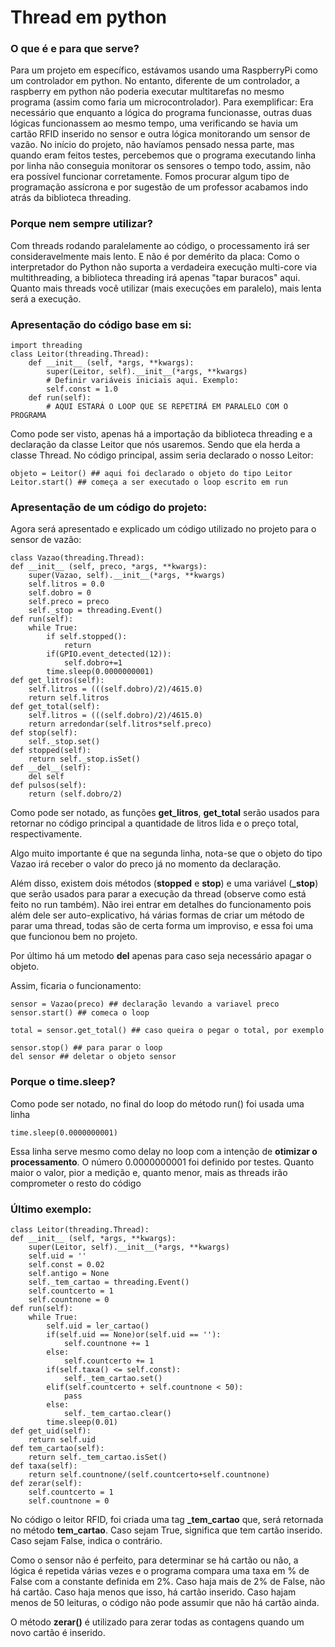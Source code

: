 # Thread em python

### O que é e para que serve?

Para um projeto em específico, estávamos usando uma RaspberryPi como um controlador em python. No entanto, diferente de um controlador, a raspberry em python não poderia executar multitarefas no mesmo programa (assim como faria um microcontrolador). Para exemplificar: Era necessário que enquanto a lógica do programa funcionasse, outras duas lógicas funcionassem ao mesmo tempo, uma verificando se havia um cartão RFID inserido no sensor e outra lógica monitorando um sensor de vazão. No início do projeto, não havíamos pensado nessa parte, mas quando eram feitos testes, percebemos que o programa executando linha por linha não conseguia monitorar os sensores o tempo todo, assim, não era possível funcionar corretamente. Fomos procurar algum tipo de programação assícrona e por sugestão de um professor acabamos indo atrás da biblioteca threading.

 ### Porque nem sempre utilizar?

 Com threads rodando paralelamente ao código, o processamento irá ser consideravelmente mais lento. E não é por demérito da placa: Como o interpretador do Python não suporta a verdadeira execução multi-core via multithreading, a biblioteca threading irá apenas "tapar buracos" aqui. Quanto mais threads você utilizar (mais execuções em paralelo), mais lenta será a execução.

 ### Apresentação do código base em si:

    import threading
    class Leitor(threading.Thread):
        def __init__ (self, *args, **kwargs):
            super(Leitor, self).__init__(*args, **kwargs)
            # Definir variáveis iniciais aqui. Exemplo:
            self.const = 1.0
        def run(self):
            # AQUI ESTARÁ O LOOP QUE SE REPETIRÁ EM PARALELO COM O PROGRAMA

Como pode ser visto, apenas há a importação da biblioteca threading e a declaração da classe Leitor que nós usaremos. Sendo que ela herda a classe Thread. No código principal, assim seria declarado o nosso Leitor:

    objeto = Leitor() ## aqui foi declarado o objeto do tipo Leitor
    Leitor.start() ## começa a ser executado o loop escrito em run
    

 ### Apresentação de um código do projeto:
 
 Agora será apresentado e explicado um código utilizado no projeto para o sensor de vazão:
 
    class Vazao(threading.Thread):
	def __init__ (self, preco, *args, **kwargs):
		super(Vazao, self).__init__(*args, **kwargs)
		self.litros = 0.0
		self.dobro = 0
		self.preco = preco
		self._stop = threading.Event()
	def run(self):
		while True:
			if self.stopped():
				return
			if(GPIO.event_detected(12)):
				self.dobro+=1
			time.sleep(0.0000000001)
	def get_litros(self):
		self.litros = (((self.dobro)/2)/4615.0)
		return self.litros
	def get_total(self):
		self.litros = (((self.dobro)/2)/4615.0)
		return arredondar(self.litros*self.preco)
	def stop(self):
		self._stop.set()
	def stopped(self):
		return self._stop.isSet()
	def __del__(self):
		del self
	def pulsos(self):
		return (self.dobro/2)
		
		
Como pode ser notado, as funções **get_litros**, **get_total** serão usados para retornar no código principal a quantidade de litros lida e o preço total, respectivamente.

Algo muito importante é que na segunda linha, nota-se que o objeto do tipo Vazao irá receber o valor do preco já no momento da declaração.

Além disso, existem dois métodos (**stopped** e **stop**) e uma variável (**_stop**) que serão usados para parar a execução da thread (observe como está feito no run também). Não irei entrar em detalhes do funcionamento pois além dele ser auto-explicativo, há várias formas de criar um método de parar uma thread, todas são de certa forma um improviso, e essa foi uma que funcionou bem no projeto.

Por último há um metodo **__del__** apenas para caso seja necessário apagar o objeto.

Assim, ficaria o funcionamento:

    sensor = Vazao(preco) ## declaração levando a variavel preco
    sensor.start() ## comeca o loop
    
    total = sensor.get_total() ## caso queira o pegar o total, por exemplo
    
    sensor.stop() ## para parar o loop
    del sensor ## deletar o objeto sensor
    
    
### Porque o time.sleep?

Como pode ser notado, no final do loop do método run() foi usada uma linha 

    time.sleep(0.0000000001)
    
Essa linha serve mesmo como delay no loop com a intenção de **otimizar o processamento**. O número 0.0000000001 foi definido por testes. Quanto maior o valor, pior a medição e, quanto menor, mais as threads irão comprometer o resto do código

### Último exemplo:

    class Leitor(threading.Thread):
	def __init__ (self, *args, **kwargs):
		super(Leitor, self).__init__(*args, **kwargs)
		self.uid = ''
		self.const = 0.02
		self.antigo = None
		self._tem_cartao = threading.Event()
		self.countcerto = 1
		self.countnone = 0
	def run(self):
		while True:
			self.uid = ler_cartao()
			if(self.uid == None)or(self.uid == ''):
				self.countnone += 1
			else:
				self.countcerto += 1
			if(self.taxa() <= self.const):
				self._tem_cartao.set()
			elif(self.countcerto + self.countnone < 50):
				pass
			else:
				self._tem_cartao.clear()
			time.sleep(0.01)
	def get_uid(self):
		return self.uid
	def tem_cartao(self):
		return self._tem_cartao.isSet()
	def taxa(self):
		return self.countnone/(self.countcerto+self.countnone)
	def zerar(self):
		self.countcerto = 1
		self.countnone = 0
	
No código o leitor RFID, foi criada uma tag **_tem_cartao** que, será retornada no método **tem_cartao**. Caso sejam True, significa que tem cartão inserido. Caso sejam False, indica o contrário.

Como o sensor não é perfeito, para determinar se há cartão ou não, a lógica é repetida várias vezes e o programa compara uma taxa em % de False com a constante definida em 2%. Caso haja mais de 2% de False, não há cartão. Caso haja menos que isso, há cartão inserido. Caso hajam menos de 50 leituras, o código não pode assumir que não há cartão ainda.

O método **zerar()** é utilizado para zerar todas as contagens quando um novo cartão é inserido. 
